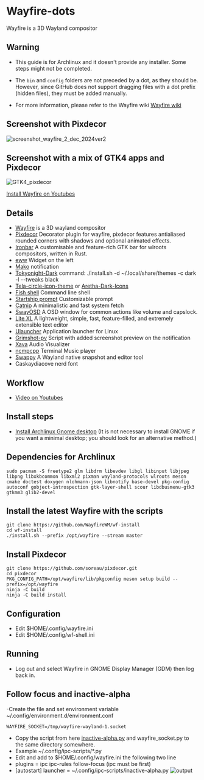 # Wayfire-dots
Wayfire is a 3D Wayland compositor
## Warning 
- This guide is for Archlinux and it doesn't provide any installer. Some steps might not be completed.

- The ```bin``` and ```config``` folders are not preceded by a dot, as they should be. However,
  since GitHub does not support dragging files with a dot prefix (hidden files), they must be added manually.

- For more information, please refer to the Wayfire wiki [Wayfire wiki](https://github.com/WayfireWM/wayfire/wiki)
## Screenshot with Pixdecor
![screenshot_wayfire_2_dec_2024ver2](https://github.com/user-attachments/assets/6ce465da-e8a9-45d5-a87c-8932cd7ae366)

## Screenshot with a mix of GTK4 apps and Pixdecor 
![GTK4_pixdecor](https://github.com/user-attachments/assets/58606e37-6f79-4ad9-b1cf-20cef66b1213)


[Install Wayfire on Youtubes](https://youtu.be/abtU54uMXH0)

## Details
- [Wayfire](https://github.com/WayfireWM/wayfire) is a 3D wayland compositor
- [Pixdecor](https://github.com/soreau/pixdecor) Decorator plugin for wayfire, pixdecor features antialiased rounded corners with shadows and optional animated effects.
- [Ironbar](https://github.com/JakeStanger/ironbar) A customisable and feature-rich GTK bar for wlroots compositors, written in Rust.
- [eww](https://github.com/elkowar/eww) Widget on the left
- [Mako](https://github.com/emersion/mako) notification
- [Tokyonight-Dark](https://github.com/Fausto-Korpsvart/Tokyo-Night-GTK-Theme) command: ./install.sh -d ~/.local/share/themes -c dark -l --tweaks black
- [Tela-circle-icon-theme](https://github.com/vinceliuice/Tela-circle-icon-theme#tela-circle-icon-theme) or [Aretha-Dark-Icons](https://www.gnome-look.org/p/2180417) 
- [Fish shell](https://github.com/fish-shell/fish-shell) Command line shell
- [Startship prompt](https://starship.rs/) Customizable prompt
- [Catnip](https://github.com/iinsertNameHere/catnip) A minimalistic and fast system fetch
- [SwayOSD](https://github.com/ErikReider/SwayOSD) A OSD window for common actions like volume and capslock.
- [Lite XL](https://lite-xl.com/) A lightweight, simple, fast, feature-filled, and extremely extensible text editor
- [Ulauncher](https://ulauncher.io/) Application launcher for Linux
- [Grimshot-pv](https://github.com/ferdiebergado/grimshot-pv) Script with added screenshot preview on the notification
- [Xava](https://github.com/nikp123/xava#programming-opengl-shaders) Audio Visualizer
- [ncmpcpp](https://github.com/ncmpcpp/ncmpcpp) Terminal Music player
- [Swappy](https://github.com/jtheoof/swappy) A Wayland native snapshot and editor tool
- Caskaydiacove nerd font

## Workflow
- [Video on Youtubes](https://youtu.be/UAivOL47Qn4)

## Install steps
- [Install Archlinux Gnome desktop](https://www.youtube.com/watch?v=3ndsDxlkTrw)
(It is not necessary to install GNOME if you want a minimal desktop; you should look for an alternative method.)
  
## Dependencies for Archlinux
```
sudo pacman -S freetype2 glm libdrm libevdev libgl libinput libjpeg libpng libxkbcommon libxml2 pixman wayland-protocols wlroots meson cmake doctest doxygen nlohmann-json libnotify base-devel pkg-config autoconf gobject-introspection gtk-layer-shell scour libdbusmenu-gtk3 gtkmm3 glib2-devel
```

## Install the latest Wayfire with the scripts
```
git clone https://github.com/WayfireWM/wf-install
cd wf-install
./install.sh --prefix /opt/wayfire --stream master
```
## Install Pixdecor
```
git clone https://github.com/soreau/pixdecor.git
cd pixdecor
PKG_CONFIG_PATH=/opt/wayfire/lib/pkgconfig meson setup build --prefix=/opt/wayfire
ninja -C build
ninja -C build install
```
## Configuration
- Edit $HOME/.config/wayfire.ini
- Edit $HOME/.config/wf-shell.ini


## Running
- Log out and select Wayfire in GNOME Display Manager (GDM) then log back in.

## Follow focus and inactive-alpha
-Create the file and set environment variable ~/.config/environment.d/environment.conf
```
WAYFIRE_SOCKET=/tmp/wayfire-wayland-1.socket
```
- Copy the script from here [inactive-alpha.py](https://github.com/WayfireWM/pywayfire/tree/main/scripts) and wayfire_socket.py to the same directory somewhere.
- Example ~/.config/ipc-scripts/*.py
- Edit and add to $HOME/.config/wayfire.ini the following two line 
- plugins = ipc ipc-rules follow-focus (ipc must be first)
- [autostart] launcher = ~/.config/ipc-scripts/inactive-alpha.py
![output](https://github.com/bluebyt/Wayfire-dots/assets/18442224/7d4a0a2a-c415-488a-8063-2e72946b823a)
